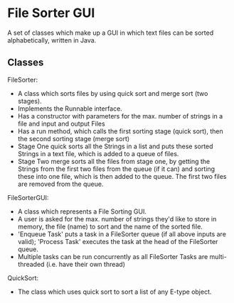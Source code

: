 # File Sorter GUI

A set of classes which make up a GUI in which text files can be sorted alphabetically, written in Java.

## Classes

FileSorter: 

* A class which sorts files by using quick sort and merge sort (two stages). 
* Implements the Runnable interface.
* Has a constructor with parameters for the max. number of strings in a file and input and output Files
* Has a run method, which calls the first sorting stage (quick sort), then the second sorting stage (merge sort)
* Stage One quick sorts all the Strings in a list and puts these sorted Strings in a text file, which is added to a queue of files.
* Stage Two merge sorts all the files from stage one, by getting the Strings from the first two files from the queue (if it can) and sorting these into one file, which is then added to the queue. The first two files are removed from the queue.

FileSorterGUI:

* A class which represents a File Sorting GUI.
* A user is asked for the max. number of strings they'd like to store in memory, the file (name) to sort and the name of the sorted file.
* 'Enqueue Task' puts a task in a FileSorter queue (if all above inputs are valid); 'Process Task' executes the task at the head of the FileSorter queue.
* Multiple tasks can be run concurrently as all FileSorter Tasks are multi-threaded (i.e. have their own thread)

QuickSort:

* The class which uses quick sort to sort a list of any E-type object.
